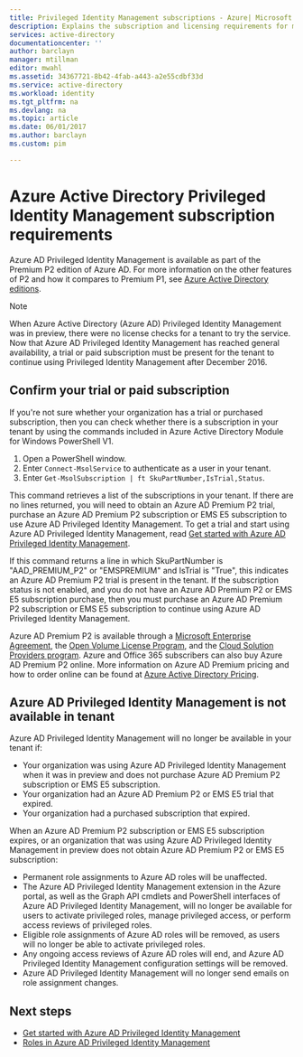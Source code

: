 ```yaml
---
title: Privileged Identity Management subscriptions - Azure| Microsoft Docs
description: Explains the subscription and licensing requirements for managing and using Azure AD Privileged Identity Management in your tenant
services: active-directory
documentationcenter: ''
author: barclayn
manager: mtillman
editor: mwahl
ms.assetid: 34367721-8b42-4fab-a443-a2e55cdbf33d
ms.service: active-directory
ms.workload: identity
ms.tgt_pltfrm: na
ms.devlang: na
ms.topic: article
ms.date: 06/01/2017
ms.author: barclayn
ms.custom: pim

---
```


# Azure Active Directory Privileged Identity Management subscription requirements

Azure AD Privileged Identity Management is available as part of the Premium P2 edition of Azure AD. For more information on the other features of P2 and how it compares to Premium P1, see [Azure Active Directory editions](../active-directory-editions.md).

>[!NOTE]
When Azure Active Directory (Azure AD) Privileged Identity Management was in preview, there were no license checks for a tenant to try the service.  Now that Azure AD Privileged Identity Management has reached general availability, a trial or paid subscription must be present for the tenant to continue using Privileged Identity Management after December 2016.
  

## Confirm your trial or paid subscription

If you're not sure whether your organization has a trial or purchased subscription, then you can check whether there is a subscription in your tenant by using the commands included in Azure Active Directory Module for Windows PowerShell V1. 
1. Open a PowerShell window.
2. Enter `Connect-MsolService` to authenticate as a user in your tenant.
3. Enter `Get-MsolSubscription | ft SkuPartNumber,IsTrial,Status`.

This command retrieves a list of the subscriptions in your tenant. If there are no lines returned, you will need to obtain an Azure AD Premium P2 trial, purchase an Azure AD Premium P2 subscription or EMS E5 subscription to use Azure AD Privileged Identity Management.  To get a trial and start using Azure AD Privileged Identity Management, read [Get started with Azure AD Privileged Identity Management](../active-directory-privileged-identity-management-getting-started.md).

If this command returns a line in which SkuPartNumber is "AAD_PREMIUM_P2" or "EMSPREMIUM" and IsTrial is "True", this indicates an Azure AD Premium P2 trial is present in the tenant.  If the subscription status is not enabled, and you do not have an Azure AD Premium P2 or EMS E5 subscription purchase, then you must purchase an Azure AD Premium P2 subscription or EMS E5 subscription to continue using Azure AD Privileged Identity Management.

Azure AD Premium P2 is available through a [Microsoft Enterprise Agreement](https://www.microsoft.com/licensing/licensing-programs/enterprise.aspx), the [Open Volume License Program](https://www.microsoft.com/licensing/licensing-programs/open-license.aspx), and the [Cloud Solution Providers program](https://partner.microsoft.com/en-US/cloud-solution-provider). Azure and Office 365 subscribers can also buy Azure AD Premium P2 online.  More information on Azure AD Premium pricing and how to order online can be found at [Azure Active Directory Pricing](https://azure.microsoft.com/en-us/pricing/details/active-directory/).

## Azure AD Privileged Identity Management is not available in tenant

Azure AD Privileged Identity Management will no longer be available in your tenant if:
- Your organization was using Azure AD Privileged Identity Management when it was in preview and does not purchase Azure AD Premium P2 subscription or EMS E5 subscription.
- Your organization had an Azure AD Premium P2 or EMS E5 trial that expired.
- Your organization had a purchased subscription that expired.

When an Azure AD Premium P2 subscription or EMS E5 subscription expires, or an organization that was using Azure AD Privileged Identity Management in preview does not obtain Azure AD Premium P2 or EMS E5 subscription:

- Permanent role assignments to Azure AD roles will be unaffected.
- The Azure AD Privileged Identity Management extension in the Azure portal, as well as the Graph API cmdlets and PowerShell interfaces of Azure AD Privileged Identity Management, will no longer be available for users to activate privileged roles, manage privileged access, or perform access reviews of privileged roles.
- Eligible role assignments of Azure AD roles will be removed, as users will no longer be able to activate privileged roles.
- Any ongoing access reviews of Azure AD roles will end, and Azure AD Privileged Identity Management configuration settings will be removed.
- Azure AD Privileged Identity Management will no longer send emails on role assignment changes.

## Next steps

- [Get started with Azure AD Privileged Identity Management](../active-directory-privileged-identity-management-getting-started.md)
- [Roles in Azure AD Privileged Identity Management](../active-directory-privileged-identity-management-roles.md)
